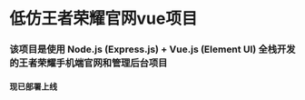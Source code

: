 # 低仿王者荣耀官网vue项目
### 该项目是使用 Node.js (Express.js) + Vue.js (Element UI) 全栈开发的王者荣耀手机端官网和管理后台项目
#### 现已部署上线
